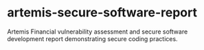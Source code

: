# artemis-secure-software-report
Artemis Financial vulnerability assessment and secure software development report demonstrating secure coding practices.
